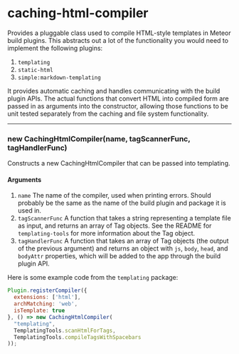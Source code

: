 # caching-html-compiler

Provides a pluggable class used to compile HTML-style templates in Meteor build plugins. This abstracts out a lot of the functionality you would need to implement the following plugins:

1. `templating`
2. `static-html`
3. `simple:markdown-templating`

It provides automatic caching and handles communicating with the build plugin APIs. The actual functions that convert HTML into compiled form are passed in as arguments into the constructor, allowing those functions to be unit tested separately from the caching and file system functionality.

-------

### new CachingHtmlCompiler(name, tagScannerFunc, tagHandlerFunc)

Constructs a new CachingHtmlCompiler that can be passed into templating.

#### Arguments

1. `name` The name of the compiler, used when printing errors. Should probably be the same as the name of the build plugin and package it is used in.
2. `tagScannerFunc` A function that takes a string representing a template file as input, and returns an array of Tag objects. See the README for `templating-tools` for more information about the Tag object.
3. `tagHandlerFunc` A function that takes an array of Tag objects (the output of the previous argument) and returns an object with `js`, `body`, `head`, and `bodyAttr` properties, which will be added to the app through the build plugin API.

Here is some example code from the `templating` package:

```js
Plugin.registerCompiler({
  extensions: ['html'],
  archMatching: 'web',
  isTemplate: true
}, () => new CachingHtmlCompiler(
  "templating",
  TemplatingTools.scanHtmlForTags,
  TemplatingTools.compileTagsWithSpacebars
));
```
